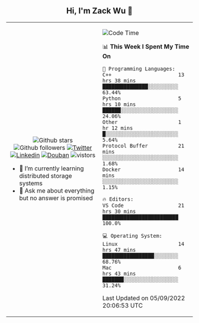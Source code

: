 <h2 align="center"> Hi, I'm Zack Wu 👋 </h2>

<table>
    <tr>
        <td valign="center" width="50%">
            <p align="center">
              <img src="https://img.shields.io/github/stars/izackwu?style=social" alt="Github stars" />
              <img src="https://img.shields.io/github/followers/izackwu?style=social" alt="Github followers" />
              <a href="https://twitter.com/_zackwu"><img src="https://img.shields.io/badge/@__zackwu-1DA1F2?style=flat&logo=Twitter&logoColor=white" alt="Twitter"/></a>
              <a href="https://www.linkedin.com/in/izackwu/?locale=en_US"><img src="https://img.shields.io/badge/@izackwu-0073b1?style=flat&logo=LinkedIn&logoColor=white" alt="Linkedin" /></a>
              <a href="https://www.douban.com/people/keith1"><img src="https://img.shields.io/badge/@keith1-007722?style=flat&logo=Douban&logoColor=white" alt="Douban" /></a>
              <img src="https://visitor-badge.glitch.me/badge?page_id=keithnull" alt="vistors" />
            </p>
            <ul>
                <li>🌱 I’m currently learning distributed storage systems</li>
                <li>💬 Ask me about everything but no answer is promised</li>
            </ul>
        </td>
       <td valign="top" width="50%">
    
<!--START_SECTION:waka-->
![Code Time](http://img.shields.io/badge/Code%20Time-2%2C027%20hrs%2051%20mins-blue)

📊 **This Week I Spent My Time On** 

```text
💬 Programming Languages: 
C++                      13 hrs 38 mins      ███████████████░░░░░░░░░░   63.44% 
Python                   5 hrs 10 mins       ██████░░░░░░░░░░░░░░░░░░░   24.06% 
Other                    1 hr 12 mins        █░░░░░░░░░░░░░░░░░░░░░░░░   5.64% 
Protocol Buffer          21 mins             ░░░░░░░░░░░░░░░░░░░░░░░░░   1.68% 
Docker                   14 mins             ░░░░░░░░░░░░░░░░░░░░░░░░░   1.15%

🔥 Editors: 
VS Code                  21 hrs 30 mins      █████████████████████████   100.0%

💻 Operating System: 
Linux                    14 hrs 47 mins      █████████████████░░░░░░░░   68.76% 
Mac                      6 hrs 43 mins       ███████░░░░░░░░░░░░░░░░░░   31.24%

```


 Last Updated on 05/09/2022 20:06:53 UTC
<!--END_SECTION:waka-->
</td></tr>
</table>



